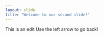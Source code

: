 ```yaml
---
layout: slide
title: "Welcome to our second slide!"
---
```

This is an edit
Use the left arrow to go back!      
